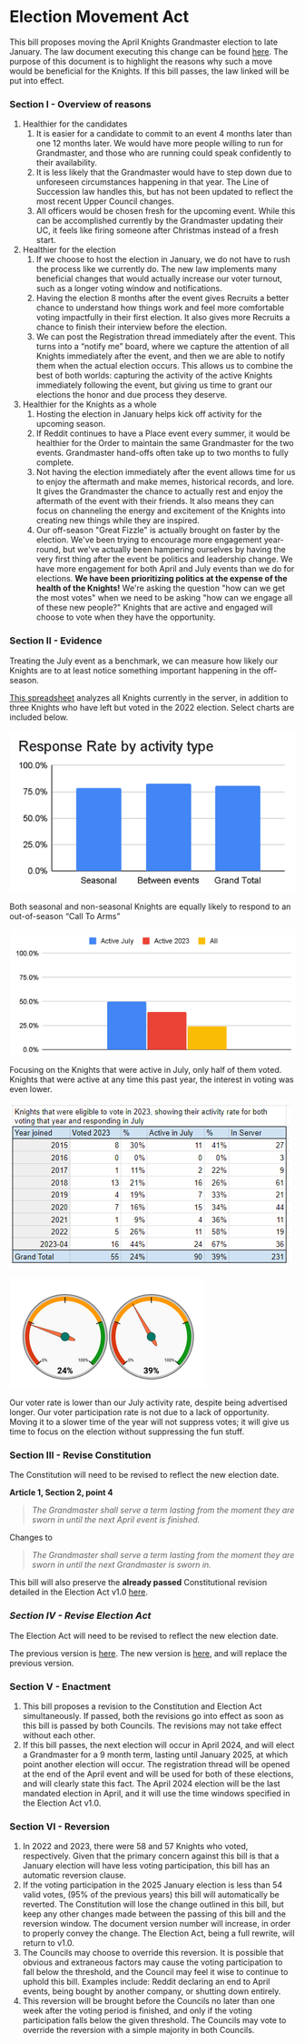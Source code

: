 [Bill number: 8-202]: #
[Author: Grandmaster LadyVulcan]: #
[Proposed Date: 2/22/2024]: #
[Passed Date: 3/9/2024]: #

# Election Movement Act
This bill proposes moving the April Knights Grandmaster election to late January. The law document executing this change can be found [here](https://docs.google.com/document/u/1/d/1GspJQGnniI6oT_FuQLkvgNnPxesd0TqTuwih0FDo7Z4/edit). The purpose of this document is to highlight the reasons why such a move would be beneficial for the Knights. If this bill passes, the law linked will be put into effect.

### Section I - Overview of reasons
1. Healthier for the candidates
    1. It is easier for a candidate to commit to an event 4 months later than one 12 months later. We would have more people willing to run for Grandmaster, and those who are running could speak confidently to their availability.
    1. It is less likely that the Grandmaster would have to step down due to unforeseen circumstances happening in that year. The Line of Succession law handles this, but has not been updated to reflect the most recent Upper Council changes.
    1. All officers would be chosen fresh for the upcoming event. While this can be accomplished currently by the Grandmaster updating their UC, it feels like firing someone after Christmas instead of a fresh start.
1. Healthier for the election
    1. If we choose to host the election in January, we do not have to rush the process like we currently do. The new law implements many beneficial changes that would actually increase our voter turnout, such as a longer voting window and notifications.
    1. Having the election 8 months after the event gives Recruits a better chance to understand how things work and feel more comfortable voting impactfully in their first election. It also gives more Recruits a chance to finish their interview before the election.
    1. We can post the Registration thread immediately after the event. This turns into a “notify me” board, where we capture the attention of all Knights immediately after the event, and then we are able to notify them when the actual election occurs. This allows us to combine the best of both worlds: capturing the activity of the active Knights immediately following the event, but giving us time to grant our elections the honor and due process they deserve.
1. Healthier for the Knights as a whole
    1. Hosting the election in January helps kick off activity for the upcoming season.
    1. If Reddit continues to have a Place event every summer, it would be healthier for the Order to maintain the same Grandmaster for the two events. Grandmaster hand-offs often take up to two months to fully complete.
    1. Not having the election immediately after the event allows time for us to enjoy the aftermath and make memes, historical records, and lore. It gives the Grandmaster the chance to actually rest and enjoy the aftermath of the event with their friends. It also means they can focus on channeling the energy and excitement of the Knights into creating new things while they are inspired.
    1. Our off-season "Great Fizzle" is actually brought on faster by the election. We've been trying to encourage more engagement year-round, but we've actually been hampering ourselves by having the very first thing after the event be politics and leadership change. We have more engagement for both April and July events than we do for elections. **We have been prioritizing politics at the expense of the health of the Knights!** We're asking the question "how can we get the most votes" when we need to be asking "how can we engage all of these new people?" Knights that are active and engaged will choose to vote when they have the opportunity.

### Section II - Evidence
Treating the July event as a benchmark, we can measure how likely our Knights are to at least notice something important happening in the off-season.

[This spreadsheet](https://docs.google.com/spreadsheets/d/1v_FhN9lcz8-3yN95BYIMjbrTK5TGoVjDsFle_OO96ZM/edit?usp=sharing) analyzes all Knights currently in the server, in addition to three Knights who have left but voted in the 2022 election. Select charts are included below.

![Alt text](../Images/election-movement-act-1.png)

Both seasonal and non-seasonal Knights are equally likely to respond to an out-of-season “Call To Arms”

![Alt text](../Images/election-movement-act-2.png)

Focusing on the Knights that were active in July, only half of them voted. Knights that were active at any time this past year, the interest in voting was even lower.

![Alt text](../Images/election-movement-act-3.png)

![Alt text](../Images/election-movement-act-4.png)

Our voter rate is lower than our July activity rate, despite being advertised longer. Our voter participation rate is not due to a lack of opportunity. Moving it to a slower time of the year will not suppress votes; it will give us time to focus on the election without suppressing the fun stuff.

### Section III - Revise Constitution
The Constitution will need to be revised to reflect the new election date.

**Article 1, Section 2, point 4**

> *The Grandmaster shall serve a term lasting from the moment they are sworn in until the next April event is finished.*

Changes to

> *The Grandmaster shall serve a term lasting from the moment they are sworn in until the next Grandmaster is sworn in.*

This bill will also preserve the **already passed** Constitutional revision detailed in the Election Act v1.0 [here](https://docs.google.com/document/d/1hU9NEfn8lslSeoIgHMRG_Ax32HixKaqKzr4gz6w-wMw/edit).

### *Section IV - Revise Election Act*
The Election Act will need to be revised to reflect the new election date.

The previous version is [here](https://docs.google.com/document/d/1hU9NEfn8lslSeoIgHMRG_Ax32HixKaqKzr4gz6w-wMw/edit). The new version is [here](https://docs.google.com/document/d/1GspJQGnniI6oT_FuQLkvgNnPxesd0TqTuwih0FDo7Z4/edit), and will replace the previous version.

### Section V - Enactment
1. This bill proposes a revision to the Constitution and Election Act simultaneously. If passed, both the revisions go into effect as soon as this bill is passed by both Councils. The revisions may not take effect without each other.
1. If this bill passes, the next election will occur in April 2024, and will elect a Grandmaster for a 9 month term, lasting until January 2025, at which point another election will occur. The registration thread will be opened at the end of the April event and will be used for both of these elections, and will clearly state this fact. The April 2024 election will be the last mandated election in April, and it will use the time windows specified in the Election Act v1.0.

### Section VI - Reversion
1. In 2022 and 2023, there were 58 and 57 Knights who voted, respectively. Given that the primary concern against this bill is that a January election will have less voting participation, this bill has an automatic reversion clause.
1. If the voting participation in the 2025 January election is less than 54 valid votes, (95% of the previous years) this bill will automatically be reverted. The Constitution will lose the change outlined in this bill, but keep any other changes made between the passing of this bill and the reversion window. The document version number will increase, in order to properly convey the change. The Election Act, being a full rewrite, will return to v1.0.
1. The Councils may choose to override this reversion. It is possible that obvious and extraneous factors may cause the voting participation to fall below the threshold, and the Council may feel it wise to continue to uphold this bill. Examples include: Reddit declaring an end to April events, being bought by another company, or shutting down entirely.
1. This reversion will be brought before the Councils no later than one week after the voting period is finished, and only if the voting participation falls below the given threshold. The Councils may vote to override the reversion with a simple majority in both Councils.
